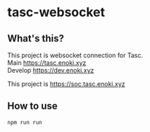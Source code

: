 # tasc-websocket

## What's this?

This project is websocket connection for Tasc.  
Main https://tasc.enoki.xyz  
Develop https://dev.enoki.xyz

This project is https://soc.tasc.enoki.xyz

## How to use

```shell
npm run run
```
